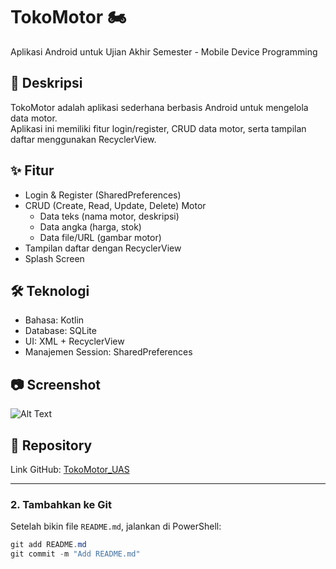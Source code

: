 # TokoMotor 🏍️

Aplikasi Android untuk Ujian Akhir Semester - Mobile Device Programming

## 📌 Deskripsi
TokoMotor adalah aplikasi sederhana berbasis Android untuk mengelola data motor.  
Aplikasi ini memiliki fitur login/register, CRUD data motor, serta tampilan daftar menggunakan RecyclerView.

## ✨ Fitur
- Login & Register (SharedPreferences)
- CRUD (Create, Read, Update, Delete) Motor
  - Data teks (nama motor, deskripsi)
  - Data angka (harga, stok)
  - Data file/URL (gambar motor)
- Tampilan daftar dengan RecyclerView
- Splash Screen

## 🛠️ Teknologi
- Bahasa: Kotlin
- Database: SQLite
- UI: XML + RecyclerView
- Manajemen Session: SharedPreferences

## 📷 Screenshot
![Alt Text](https://link-ke-gambar.com/gambar.png)

## 📂 Repository
Link GitHub: [TokoMotor_UAS](https://github.com/tpzmous/TokoMotor_UAS)

---

### 2. Tambahkan ke Git
Setelah bikin file `README.md`, jalankan di PowerShell:

```powershell
git add README.md
git commit -m "Add README.md"
